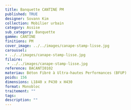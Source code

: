 ```yaml
---
title: Banquette CANTINE PM 
published: TRUE
designer: Sovann Kim
collection: Mobilier urbain
category: Assise
sub_category: Banquette
gamme: CANTINE
finitions: PM
cover_image: ../../images/canape-stamp-lisse.jpg
caroussel: 
- ../../images/canape-stamp-lisse.jpg
filaire: 
 - ../../images/canape-stamp-lisse.jpg
reference: BACANTI0102
materiau: Béton Fibré à Ultra-hautes Performances (BFUP)
poids: 156
dimensions: L1840 x P430 x H430
format: Monobloc
traitement: ""
tags: 
description: ""
---
```

